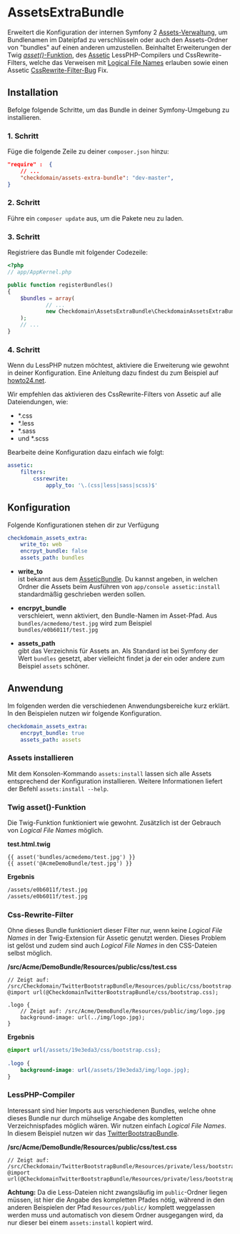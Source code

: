 # AssetsExtraBundle
Erweitert die Konfiguration der internen Symfony 2 [Assets-Verwaltung](https://github.com/symfony/FrameworkBundle/tree/master/Templating/Asset), um Bundlenamen im Dateipfad zu verschlüsseln oder auch den Assets-Ordner von "bundles" auf einen anderen umzustellen. Beinhaltet Erweiterungen der Twig [*asset()*-Funktion](http://symfony.com/doc/2.0/book/templating.html#linking-to-assets), des [Assetic](https://github.com/kriswallsmith/assetic) LessPHP-Compilers und CssRewrite-Filters, welche das Verweisen mit [Logical File Names](http://symfony.com/doc/current/quick_tour/the_architecture.html#logical-file-names) erlauben sowie einen Assetic [CssRewrite-Filter-Bug](http://stackoverflow.com/questions/9500573/path-of-assets-in-css-files-in-symfony2) Fix.

## Installation
Befolge folgende Schritte, um das Bundle in deiner Symfony-Umgebung zu installieren.

### 1. Schritt
Füge die folgende Zeile zu deiner ```composer.json``` hinzu:

```json
"require" :  {
	// ...
	"checkdomain/assets-extra-bundle": "dev-master",
}
```
	
### 2. Schritt
Führe ein ```composer update``` aus, um die Pakete neu zu laden.

### 3. Schritt
Registriere das Bundle mit folgender Codezeile:

```php
<?php
// app/AppKernel.php

public function registerBundles()
{
	$bundles = array(
    		// ...
    		new Checkdomain\AssetsExtraBundle\CheckdomainAssetsExtraBundle(),
	);
	// ...
}
```
	
### 4. Schritt
Wenn du LessPHP nutzen möchtest, aktiviere die Erweiterung wie gewohnt in deiner Konfiguration. Eine Anleitung dazu findest du zum Beispiel auf [howto24.net](http://code.howto24.net/2012/07/09/symfony-2-1-how-to-manage-less-file-by-lessphp/).

Wir empfehlen das aktivieren des CssRewrite-Filters von Assetic auf alle Dateiendungen, wie:

- *.css
- *.less
- *.sass
- und *.scss

Bearbeite deine Konfiguration dazu einfach wie folgt:

```yaml
assetic:
	filters:
		cssrewrite:
    		apply_to: '\.(css|less|sass|scss)$'
```

## Konfiguration
Folgende Konfigurationen stehen dir zur Verfügung

```yaml
checkdomain_assets_extra:
	write_to: web
	encrpyt_bundle: false
	assets_path: bundles
```
		
- **write_to** <br /> ist bekannt aus dem [AsseticBundle](https://github.com/symfony/AsseticBundle). Du kannst angeben, in welchen Ordner die Assets beim Ausführen von ```app/console assetic:install``` standardmäßig geschrieben werden sollen.

- **encrpyt_bundle** <br /> verschleiert, wenn aktiviert, den Bundle-Namen im Asset-Pfad. Aus ```bundles/acmedemo/test.jpg``` wird zum Beispiel ```bundles/e0b6011f/test.jpg```

- **assets_path** <br /> gibt das Verzeichnis für Assets an. Als Standard ist bei Symfony der Wert ```bundles``` gesetzt, aber vielleicht findet ja der ein oder andere zum Beispiel ```assets``` schöner.


## Anwendung
Im folgenden werden die verschiedenen Anwendungsbereiche kurz erklärt. In den Beispielen nutzen wir folgende Konfiguration.

```yaml
checkdomain_assets_extra:
	encrpyt_bundle: true
	assets_path: assets
```

### Assets installieren
Mit dem Konsolen-Kommando ```assets:install``` lassen sich alle Assets entsprechend der Konfiguration installieren. Weitere Informationen liefert der Befehl ```assets:install --help```.

### Twig asset()-Funktion
Die Twig-Funktion funktioniert wie gewohnt. Zusätzlich ist der Gebrauch von *Logical File Names* möglich.

**test.html.twig**

```twig
{{ asset('bundles/acmedemo/test.jpg') }}
{{ asset('@AcmeDemoBundle/test.jpg') }}
```

**Ergebnis**

```html
/assets/e0b6011f/test.jpg
/assets/e0b6011f/test.jpg
```

### Css-Rewrite-Filter
Ohne dieses Bundle funktioniert dieser Filter nur, wenn keine *Logical File Names* in der Twig-Extension für Assetic genutzt werden. Dieses Problem ist gelöst und zudem sind auch *Logical File Names* in den CSS-Dateien selbst möglich.

**/src/Acme/DemoBundle/Resources/public/css/test.css**

```less
// Zeigt auf: /src/Checkdomain/TwitterBootstrapBundle/Resources/public/css/bootstrap.css
@import url(@CheckdomainTwitterBootstrapBundle/css/bootstrap.css);

.logo {
	// Zeigt auf: /src/Acme/DemoBundle/Resources/public/img/logo.jpg
	background-image: url(../img/logo.jpg);
}
```
		
**Ergebnis**

```css
@import url(/assets/19e3eda3/css/bootstrap.css);
	
.logo {
	background-image: url(/assets/19e3eda3/img/logo.jpg);
}
```
	
### LessPHP-Compiler
Interessant sind hier Imports aus verschiedenen Bundles, welche ohne dieses Bundle nur durch mühselige Angabe des kompletten Verzeichnispfades möglich wären. Wir nutzen einfach *Logical File Names*. In diesem Beispiel nutzen wir das [TwitterBootstrapBundle](https://github.com/checkdomain/TwitterBootstrapBundle).

**/src/Acme/DemoBundle/Resources/public/css/test.css**

```less
// Zeigt auf: /src/Checkdomain/TwitterBootstrapBundle/Resources/private/less/bootstrap.less
@import url(@CheckdomainTwitterBootstrapBundle/Resources/private/less/bootstrap.less);
```

**Achtung:** Da die Less-Dateien nicht zwangsläufig im ```public```-Ordner liegen müssen, ist hier die Angabe des kompletten Pfades nötig, während in den anderen Beispielen der Pfad ```Resources/public/``` komplett weggelassen werden muss und automatisch von diesem Ordner ausgegangen wird, da nur dieser bei einem ```assets:install``` kopiert wird.
